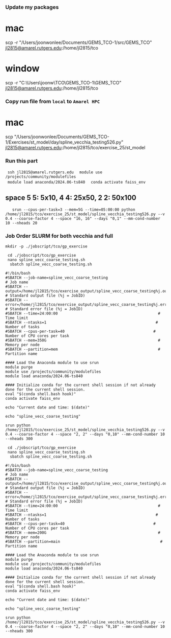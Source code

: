### Update my packages
# mac
scp -r "/Users/joonwonlee/Documents/GEMS_TCO-1/src/GEMS_TCO" jl2815@amarel.rutgers.edu:/home/jl2815/tco

# window
scp -r "C:\Users\joonw\TCO\GEMS_TCO-1\GEMS_TCO" jl2815@amarel.rutgers.edu:/home/jl2815/tco 

### Copy run file from ```local``` to ```Amarel HPC```
# mac

scp "/Users/joonwonlee/Documents/GEMS_TCO-1/Exercises/st_model/day/spline_vecchia_testing526.py" jl2815@amarel.rutgers.edu:/home/jl2815/tco/exercise_25/st_model


### Run this part
```  ssh jl2815@amarel.rutgers.edu  ```
```  module use /projects/community/modulefiles  ```           
```  module load anaconda/2024.06-ts840  ``` 
```  conda activate faiss_env   ```


## space 5 5: 5x10, 4 4: 25x50, 2 2: 50x100


```    srun --cpus-per-task=3 --mem=5G --time=05:00:00 python /home/jl2815/tco/exercise_25/st_model/spline_vecchia_testing526.py --v 0.4 --coarse-factor 4 --space "16, 16" --days "0,1" --mm-cond-number 10 --nheads 20    ```



### Job Order SLURM for both vecchia and full
```mkdir -p ./jobscript/tco/gp_exercise```     

```  cd ./jobscript/tco/gp_exercise  ```   
```  nano spline_vecc_coarse_testing.sh  ```        
 ```   sbatch spline_vecc_coarse_testing.sh  ```

``` 
#!/bin/bash
#SBATCH --job-name=spline_vecc_coarse_testing                            # Job name
#SBATCH --output=/home/jl2815/tco/exercise_output/spline_vecc_coarse_testing%j.out     # Standard output file (%j = JobID)
#SBATCH --error=/home/jl2815/tco/exercise_output/spline_vecc_coarse_testing%j.err # Standard error file (%j = JobID)
#SBATCH --time=24:00:00                                            # Time limit
#SBATCH --ntasks=1                                                # Number of tasks
#SBATCH --cpus-per-task=40                                       # Number of CPU cores per task
#SBATCH --mem=350G                                                 # Memory per node
#SBATCH --partition=mem                                            # Partition name

#### Load the Anaconda module to use srun 
module purge                                              
module use /projects/community/modulefiles                 
module load anaconda/2024.06-ts840 

#### Initialize conda for the current shell session if not already done for the current shell session.
eval "$(conda shell.bash hook)"
conda activate faiss_env

echo "Current date and time: $(date)"

echo "spline_vecc_coarse_testing"

srun python /home/jl2815/tco/exercise_25/st_model/spline_vecchia_testing526.py --v 0.4 --coarse-factor 4 --space "2, 2" --days "0,10" --mm-cond-number 10 --nheads 300

```


```  cd ./jobscript/tco/gp_exercise  ```   
```  nano spline_vecc_coarse_testing.sh  ```        
 ```   sbatch spline_vecc_coarse_testing.sh  ```

``` 
#!/bin/bash
#SBATCH --job-name=spline_vecc_coarse_testing                            # Job name
#SBATCH --output=/home/jl2815/tco/exercise_output/spline_vecc_coarse_testing%j.out     # Standard output file (%j = JobID)
#SBATCH --error=/home/jl2815/tco/exercise_output/spline_vecc_coarse_testing%j.err # Standard error file (%j = JobID)
#SBATCH --time=24:00:00                                            # Time limit
#SBATCH --ntasks=1                                                # Number of tasks
#SBATCH --cpus-per-task=40                                       # Number of CPU cores per task
#SBATCH --mem=200G                                                 # Memory per node
#SBATCH --partition=main                                            # Partition name

#### Load the Anaconda module to use srun 
module purge                                              
module use /projects/community/modulefiles                 
module load anaconda/2024.06-ts840 

#### Initialize conda for the current shell session if not already done for the current shell session.
eval "$(conda shell.bash hook)"
conda activate faiss_env

echo "Current date and time: $(date)"

echo "spline_vecc_coarse_testing"

srun python /home/jl2815/tco/exercise_25/st_model/spline_vecchia_testing526.py --v 0.4 --coarse-factor 4 --space "2, 2" --days "0,10" --mm-cond-number 10 --nheads 300

```







